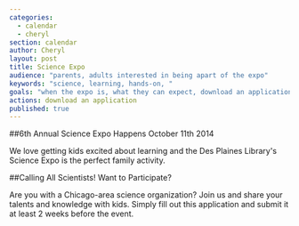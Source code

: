 ```yaml
---
categories: 
  - calendar
  - cheryl
section: calendar
author: Cheryl
layout: post
title: Science Expo
audience: "parents, adults interested in being apart of the expo"
keywords: "science, learning, hands-on, "
goals: "when the expo is, what they can expect, download an application"
actions: download an application
published: true
---
```


##6th Annual Science Expo Happens October 11th 2014

We love getting kids excited about learning and the Des Plaines Library's Science Expo is the perfect family activity.

##Calling All Scientists! Want to Participate?

Are you with a Chicago-area science organization? Join us and share your talents and knowledge with kids. Simply fill out this application and submit it at least 2 weeks before the event. 



